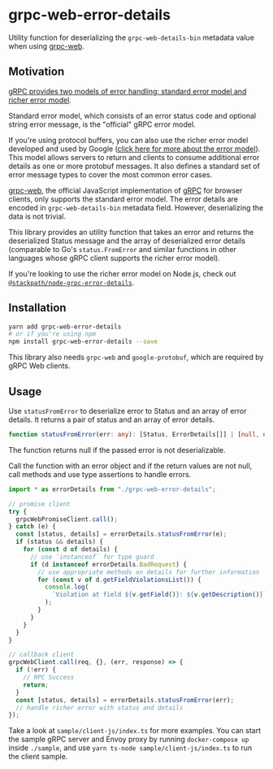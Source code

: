 # grpc-web-error-details

Utility function for deserializing the `grpc-web-details-bin` metadata value when using [grpc-web](https://github.com/grpc/grpc-web).

## Motivation

[gRPC provides two models of error handling: standard error model and richer error model](https://grpc.io/docs/guides/error/).

Standard error model, which consists of an error status code and optional string error message, is the "official" gRPC error model.

If you're using protocol buffers, you can also use the richer error model developed and used by Google ([click here for more about the error model](https://cloud.google.com/apis/design/errors#error_model)). This model allows servers to return and clients to consume additional error details as one or more protobuf messages. It also defines a standard set of error message types to cover the most common error cases.

[grpc-web](https://github.com/grpc/grpc-web), the official JavaScript implementation of [gRPC](https://grpc.io/) for browser clients, only supports the standard error model. The error details are encoded in `grpc-web-details-bin` metadata field. However, deserializing the data is not trivial.

This library provides an utility function that takes an error and returns the deserialized Status message and the array of deserialized error details (comparable to Go's `status.FromError` and similar functions in other languages whose gRPC client supports the richer error model).

If you're looking to use the richer error model on Node.js, check out [`@stackpath/node-grpc-error-details`](https://github.com/stackpath/node-grpc-error-details).

## Installation

```bash
yarn add grpc-web-error-details
# or if you're using npm
npm install grpc-web-error-details --save
```

This library also needs `grpc-web` and `google-protobuf`, which are required by gRPC Web clients.

## Usage

Use `statusFromError` to deserialize error to Status and an array of error details. It returns a pair of status and an array of error details.

```ts
function statusFromError(err: any): [Status, ErrorDetails[]] | [null, null];
```

The function returns null if the passed error is not deserializable.

Call the function with an error object and if the return values are not null, call methods and use type assertions to handle errors.

```ts
import * as errorDetails from "./grpc-web-error-details";

// promise client
try {
  grpcWebPromiseClient.call();
} catch (e) {
  const [status, details] = errorDetails.statusFromError(e);
  if (status && details) {
    for (const d of details) {
      // use `instanceof` for type guard
      if (d instanceof errorDetails.BadRequest) {
        // use appropriate methods on details for further information
        for (const v of d.getFieldViolationsList()) {
          console.log(
            `Violation at field ${v.getField()}: ${v.getDescription()}`
          );
        }
      }
    }
  }
}

// callback client
grpcWebClient.call(req, {}, (err, response) => {
  if (!err) {
    // RPC Success
    return;
  }
  const [status, details] = errorDetails.statusFromError(err);
  // handle richer error with status and details
});
```

Take a look at `sample/client-js/index.ts` for more examples. You can start the sample gRPC server and Envoy proxy by running `docker-compose up` inside `./sample`, and use `yarn ts-node sample/client-js/index.ts` to run the client sample.
